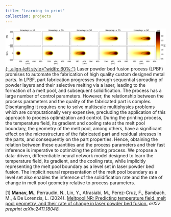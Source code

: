 ```yaml
---
title: "Learning to print"
collection: projects
---
```


[![styled-image](/images/Leap.png){: .align-left style="width: 60%;"}](/images/Leap.png) Laser powder bed fusion process (LPBF) promises to automate the fabrication of high quality custom designed metal parts. In LPBF, part fabrication progresses through sequential spreading of powder layers and their selective melting via a laser, leading to the formation of a melt pool, and subsequent solidification. The process has a large number of control parameters. However, the relationship between the process parameters and the quality of the fabricated part is complex. Disentangling it requires one to solve multiscale multiphysics problems which are computationally very expensive, precluding the application of this approach to process optimization and control. During the printing process, the temperature field, its gradient and cooling rate at the melt pool boundary, the geometry of the melt pool, among others, have a significant effect on the microstructure of the fabricated part and residual stresses in the parts, and consequently on the part properties. Hence, obtaining the relation between these quantities and the process parameters and their fast inference is imperative to optimizing the printing process. We propose a data-driven, differentiable neural network model designed to learn the temperature field, its gradient, and the cooling rate, while implicitly representing the melt pool boundary as a level set in laser powder bed fusion. The implicit neural representation of the melt pool boundary as a level set also enables the inference of the solidification rate and the rate of change in melt pool geometry relative to process parameters.
  
[1] **Manav, M.**, Perraudin, N., Lin, Y., Afrasiabi, M., Perez-Cruz, F., Bambach, M., & De Lorenzis, L. (2024). <u><a href="https://arxiv.org/abs/2411.18048">MeltpoolINR: Predicting temperature field, melt pool geometry, and their rate of change in laser powder bed fusion</a>.</u> *arXiv preprint arXiv:2411.18048.*